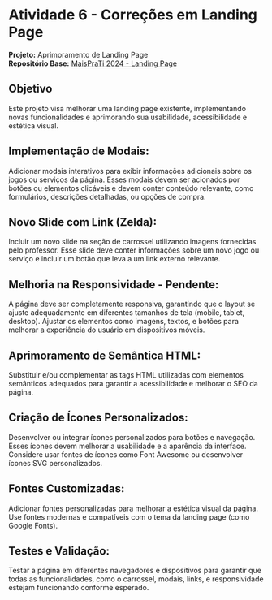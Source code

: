 # Atividade 6 - Correções em Landing Page

**Projeto:** Aprimoramento de Landing Page  
**Repositório Base:** [MaisPraTi 2024 - Landing Page](https://github.com/jhyago/maisPraTi-2024-02/tree/main/2-html-css-js/6-landing-page)  

## Objetivo
Este projeto visa melhorar uma landing page existente, implementando novas funcionalidades e aprimorando sua usabilidade, acessibilidade e estética visual.

## Implementação de Modais: 
Adicionar modais interativos para exibir informações adicionais sobre os jogos ou serviços da página. Esses modais devem ser acionados por botões ou elementos clicáveis e devem conter conteúdo relevante, como formulários, descrições detalhadas, ou opções de compra.

## Novo Slide com Link (Zelda): 
Incluir um novo slide na seção de carrossel utilizando imagens fornecidas pelo professor. Esse slide deve conter informações sobre um novo jogo ou serviço e incluir um botão que leva a um link externo relevante.

## Melhoria na Responsividade - Pendente: 
A página deve ser completamente responsiva, garantindo que o layout se ajuste adequadamente em diferentes tamanhos de tela (mobile, tablet, desktop). Ajustar os elementos como imagens, textos, e botões para melhorar a experiência do usuário em dispositivos móveis.

## Aprimoramento de Semântica HTML: 
Substituir e/ou complementar as tags HTML utilizadas com elementos semânticos adequados para garantir a acessibilidade e melhorar o SEO da página.

## Criação de Ícones Personalizados: 
Desenvolver ou integrar ícones personalizados para botões e navegação. Esses ícones devem melhorar a usabilidade e a aparência da interface. Considere usar fontes de ícones como Font Awesome ou desenvolver ícones SVG personalizados.

## Fontes Customizadas: 
Adicionar fontes personalizadas para melhorar a estética visual da página. Use fontes modernas e compatíveis com o tema da landing page (como Google Fonts).

## Testes e Validação: 
Testar a página em diferentes navegadores e dispositivos para garantir que todas as funcionalidades, como o carrossel, modais, links, e responsividade estejam funcionando conforme esperado.
